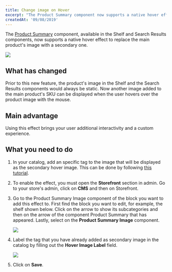 ```yaml
---
title: Change image on Hover
excerpt: "The Product Summary component now supports a native hover effect to replace the main product's image with a secondary one."
createdAt: '09/08/2019'
---
```


The [Product Summary](https://github.com/vtex-apps/product-summary) component, available in the Shelf and Search Results components, now supports a native hover effect to replace the main product's image with a secondary one.

![](https://user-images.githubusercontent.com/12139385/62786798-bae76400-ba99-11e9-9713-69bb996cf842.gif)

## What has changed

Prior to this new feature, the product's image in the Shelf and the Search Results components would always be static. Now another image added to the main product's SKU can be displayed when the user hovers over the product image with the mouse.

## Main advantage

Using this effect brings your user additional interactivity and a custom experience.

## What you need to do

1. In your catalog, add an specific tag to the image that will be displayed as the secondary hover image. This can be done by following [this tutorial](https://help.vtex.com/tracks/catalog-101--5AF0XfnjfWeopIFBgs3LIQ/17PxekVPmVYI4c3OCQ0ddJ).

2. To enable the effect, you must open the **Storefront** section in admin. Go to your store's admin, click on **CMS** and then on Storefront.

3. Go to the Product Summary Image component of the block you want to add this effect to. First find the block you want to edit, for example, the shelf shown below. Click on the arrow to show its subcategories and then on the arrow of the component Product Summary that has appeared. Lastly, select on the **Product Summary Image** component.

   ![](https://user-images.githubusercontent.com/12139385/62786941-00a42c80-ba9a-11e9-99bc-54aaeb022848.png)

4. Label the tag that you have already added as secondary image in the catalog by filling out the **Hover Image Label** field.

   ![](https://user-images.githubusercontent.com/12139385/62787039-38ab6f80-ba9a-11e9-9a73-9fadbca1d8f0.png)

5. Click on **Save**.
